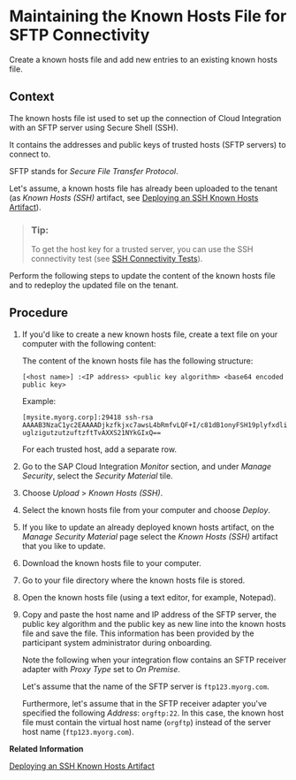 <!-- loio514e3837c060469d93aa71079ed4e261 -->

# Maintaining the Known Hosts File for SFTP Connectivity

Create a known hosts file and add new entries to an existing known hosts file.



<a name="loio514e3837c060469d93aa71079ed4e261__context_N10014_N10011_N10001"/>

## Context

The known hosts file ist used to set up the connection of Cloud Integration with an SFTP server using Secure Shell \(SSH\).

It contains the addresses and public keys of trusted hosts \(SFTP servers\) to connect to.

SFTP stands for *Secure File Transfer Protocol*.

Let's assume, a known hosts file has already been uploaded to the tenant \(as *Known Hosts \(SSH\)* artifact, see [Deploying an SSH Known Hosts Artifact](../Operations/deploying-an-ssh-known-hosts-artifact-46da324.md)\).

> ### Tip:  
> To get the host key for a trusted server, you can use the SSH connectivity test \(see [SSH Connectivity Tests](../Operations/ssh-connectivity-tests-da7dfd0.md)\).

Perform the following steps to update the content of the known hosts file and to redeploy the updated file on the tenant.



## Procedure

1.  If you'd like to create a new known hosts file, create a text file on your computer with the following content:

    The content of the known hosts file has the following structure:

    `[<host name>] :<IP address> <public key algorithm> <base64 encoded public key>`

    Example:

    `[mysite.myorg.corp]:29418 ssh-rsa AAAAB3NzaC1yc2EAAAADjkzfkjxc7awsL4bRmfvLQF+I/c81dB1onyFSH19plyfxdliuglzigutzutzuftzftTvAXXS21NYkGIxQ==`

    For each trusted host, add a separate row.

2.  Go to the SAP Cloud Integration *Monitor* section, and under *Manage Security*, select the *Security Material* tile.

3.  Choose *Upload* \> *Known Hosts \(SSH\)*.

4.  Select the known hosts file from your computer and choose *Deploy*.

5.  If you like to update an already deployed known hosts artifact, on the *Manage Security Material* page select the *Known Hosts \(SSH\)* artifact that you like to update.

6.  Download the known hosts file to your computer.

7.  Go to your file directory where the known hosts file is stored.

8.  Open the known hosts file \(using a text editor, for example, Notepad\).

9.  Copy and paste the host name and IP address of the SFTP server, the public key algorithm and the public key as new line into the known hosts file and save the file. This information has been provided by the participant system administrator during onboarding.

    Note the following when your integration flow contains an SFTP receiver adapter with *Proxy Type* set to *On Premise*.

    Let's assume that the name of the SFTP server is `ftp123.myorg.com`.

    Furthermore, let's assume that in the SFTP receiver adapter you've specified the following *Address*: `orgftp:22`. In this case, the known host file must contain the virtual host name \(`orgftp`\) instead of the server host name \(`ftp123.myorg.com`\).


**Related Information**  


[Deploying an SSH Known Hosts Artifact](../Operations/deploying-an-ssh-known-hosts-artifact-46da324.md "This artifact type specifies the known hosts file used when configuring secure connectivity based on SSH File Transfer Protocol (SFTP).")

